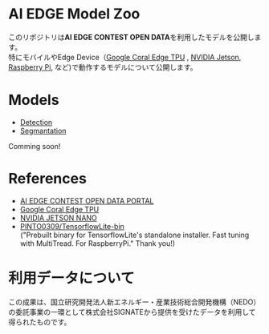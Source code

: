 # AI EDGE Model Zoo
このリポジトリは**AI EDGE CONTEST OPEN DATA**を利用したモデルを公開します。<br>特にモバイルやEdge Device（[Google Coral Edge TPU](https://coral.ai/) , [NVIDIA Jetson](https://www.nvidia.com/ja-jp/autonomous-machines/embedded-systems/), [Raspberry Pi](https://www.raspberrypi.org/), など)で動作するモデルについて公開します。

# Models
- [Detection](detection)
- [Segmantation](segmantation)

Comming soon!

# References
- [AI EDGE CONTEST OPEN DATA PORTAL](https://signate.jp/dlp/ai-edge-contest-data)
- [Google Coral Edge TPU](https://coral.ai/)
- [NVIDIA JETSON NANO](https://www.nvidia.com/ja-jp/autonomous-machines/embedded-systems/jetson-nano/)
- [PINTO0309/TensorflowLite-bin](https://github.com/PINTO0309/TensorflowLite-bin)<br>("Prebuilt binary for TensorflowLite's standalone installer. Fast tuning with MultiTread. For RaspberryPi." Thank you!)

# 利用データについて

この成果は、国立研究開発法人新エネルギー・産業技術総合開発機構（NEDO）の委託事業の一環として株式会社SIGNATEから提供を受けたデータを利用して得られたものです。
